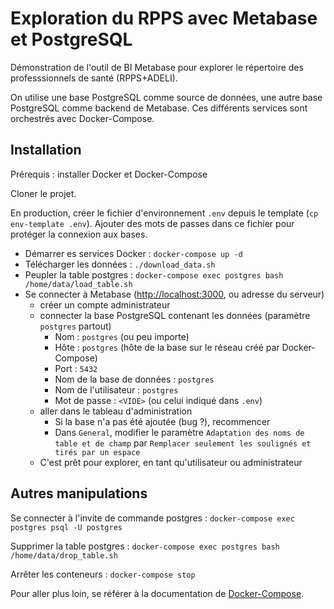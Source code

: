 # Exploration du RPPS avec Metabase et PostgreSQL 

Démonstration de l'outil de BI Metabase pour explorer le répertoire des professsionnels de santé (RPPS+ADELI). 

On utilise une base PostgreSQL comme source de données, une autre base PostgreSQL comme backend de Metabase. 
Ces différents services sont orchestrés avec Docker-Compose.

## Installation

Prérequis : installer Docker et Docker-Compose

Cloner le projet.

En production, créer le fichier d'environnement `.env` depuis le template (`cp env-template .env`). 
Ajouter des mots de passes dans ce fichier pour protéger la connexion aux bases.  

- Démarrer es services Docker : `docker-compose up -d`
- Télécharger les données : `./download_data.sh`
- Peupler la table postgres : `docker-compose exec postgres bash /home/data/load_table.sh`
- Se connecter à Metabase ([http://localhost:3000](http://localhost:3000), ou adresse du serveur)
    - créer un compte administrateur
    - connecter la base PostgreSQL contenant les données (paramètre `postgres` partout)
        - Nom : `postgres` (ou peu importe)
        - Hôte : `postgres` (hôte de la base sur le réseau créé par Docker-Compose)
        - Port : `5432`
        - Nom de la base de données : `postgres`
        - Nom de l'utilisateur : `postgres`
        - Mot de passe : `<VIDE>` (ou celui indiqué dans `.env`)
    - aller dans le tableau d'administration
        - Si la base n'a pas été ajoutée (bug ?), recommencer
        - Dans `General`, modifier le paramètre `Adaptation des noms de table et de champ` par `Remplacer seulement les soulignés et tirés par un espace`
    - C'est prêt pour explorer, en tant qu'utilisateur ou administrateur

## Autres manipulations
 
Se connecter à l'invite de commande postgres : `docker-compose exec postgres psql -U postgres`

Supprimer la table postgres : `docker-compose exec postgres bash /home/data/drop_table.sh`

Arrêter les conteneurs : `docker-compose stop`

Pour aller plus loin, se référer à la documentation de [Docker-Compose](https://docs.docker.com/compose/reference/overview/).
